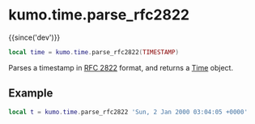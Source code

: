 # kumo.time.parse_rfc2822

{{since('dev')}}

```lua
local time = kumo.time.parse_rfc2822(TIMESTAMP)
```

Parses a timestamp in [RFC 2822](https://datatracker.ietf.org/doc/html/rfc2822)
format, and returns a [Time](Time.md) object.

## Example

```lua
local t = kumo.time.parse_rfc2822 'Sun, 2 Jan 2000 03:04:05 +0000'
```

